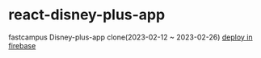 # react-disney-plus-app
fastcampus Disney-plus-app clone(2023-02-12 ~ 2023-02-26)
[deploy in firebase](https://react-disney-plus-app-5aa70.web.app/)
